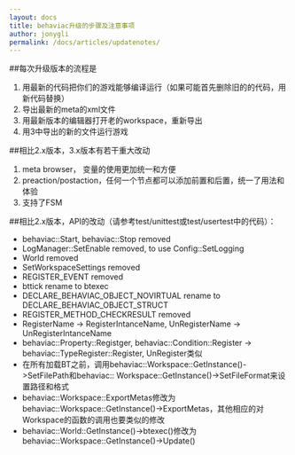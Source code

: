```yaml
---
layout: docs
title: behaviac升级的步骤及注意事项
author: jonygli
permalink: /docs/articles/updatenotes/
---
```


##每次升级版本的流程是
1. 用最新的代码把你们的游戏能够编译运行（如果可能首先删除旧的的代码，用新代码替换）
2. 导出最新的meta的xml文件
3. 用最新版本的编辑器打开老的workspace，重新导出
4. 用3中导出的新的文件运行游戏

##相比2.x版本，3.x版本有若干重大改动
1. meta browser， 变量的使用更加统一和方便
2. preaction/postaction，任何一个节点都可以添加前置和后置，统一了用法和体验
3. 支持了FSM

##相比2.x版本，API的改动（请参考test/unittest或test/usertest中的代码）：
* behaviac::Start, behaviac::Stop removed
* LogManager::SetEnable removed, to use Config::SetLogging
* World removed
* SetWorkspaceSettings removed
* REGISTER_EVENT removed
* bttick rename to btexec
* DECLARE_BEHAVIAC_OBJECT_NOVIRTUAL rename to DECLARE_BEHAVIAC_OBJECT_STRUCT
* REGISTER_METHOD_CHECKRESULT removed
* RegisterName  -> RegisterIntanceName, UnRegisterName  -> UnRegisterIntanceName 
* behaviac::Property::Registger, behaviac::Condition::Register  -> behaviac::TypeRegister::Register, UnRegister类似
* 在所有加载BT之前，调用behaviac::Workspace::GetInstance()->SetFilePath和behaviac:: Workspace::GetInstance()->SetFileFormat来设置路径和格式
* behaviac::Workspace::ExportMetas修改为behaviac::Workspace::GetInstance()->ExportMetas，其他相应的对Workspace的函数的调用也要类似的修改
* behaviac::World::GetInstance()->btexec()修改为behaviac::Workspace::GetInstance()->Update()
